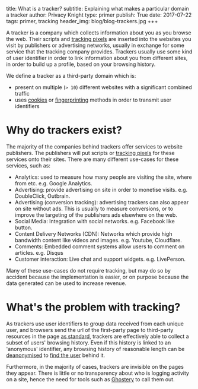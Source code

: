 title: What is a tracker?
subtitle: Explaining what makes a particular domain a  tracker 
author: Privacy Knight
type: primer
publish: True
date: 2017-07-22
tags: primer, tracking
header_img: blog/blog-trackers.jpg
+++


A tracker is a company which collects information about you as you browse the web. Their scripts and [tracking pixels](/blog/tracking_pixel.html) are inserted into the websites you visit by publishers or advertising networks, usually in exchange for some service that the tracking company provides. Trackers usually use some kind of user identifier in order to link information about you from different sites, in order to build up a profile, based on your browsing history.

We define a tracker as a third-party domain which is:

- present on multiple (`> 10`) different websites with a significant combined traffic
- uses [cookies](/blog/cookies.html) or [fingerprinting](/blog/fingerprinting.html) methods in order to transmit user identifiers
 

Why do trackers exist?
===

The majority of the companies behind trackers offer services to website publishers. The publishers will put scripts or [tracking pixels](/blog/tracking_pixel.html) for these services onto their sites. There are many different use-cases for these services, such as:

- Analytics: used to measure how many people are visiting the site, where from etc. e.g. Google Analytics.
- Advertising: provide advertising on site in order to monetise visits. e.g. DoubleClick, Outbrain.
- Advertising (conversion tracking): advertising trackers can also appear on site without ads. This is usually to measure conversions, or to improve the targeting of the publishers ads elsewhere on the web.
- Social Media: Integration with social networks. e.g. Facebook like button.
- Content Delivery Networks (CDN): Networks which provide high bandwidth content like videos and images. e.g. Youtube, Cloudflare.
- Comments: Embedded comment systems allow users to comment on articles. e.g. Disqus
- Customer interaction: Live chat and support widgets. e.g. LivePerson.
 
Many of these use-cases do not require tracking, but may do so by accident because the implementation is easier, or on purpose because the data generated can be used to increase revenue.
 
What's the problem with tracking?
===

As trackers use user identifiers to group data received from each unique user, and browsers send the url of the first-party page to third-party resources in the page [as standard](https://en.wikipedia.org/wiki/HTTP_referer), trackers are effectively able to collect a subset of users' browsing history. Even if this history is linked to an 'anonymous' identifier, any browsing history of reasonable length can be [deanonymised](http://randomwalker.info/publications/browsing-history-deanonymization.pdf) to [find the user](https://www.slideshare.net/jmpujol/data-collection-without-privacy-sideeffects-at-big2016-www-2016#20) behind it.

Furthermore, in the majority of cases, trackers are invisible on the pages they appear. There is little or no transparency about who is logging activity on a site, hence the need for tools such as [Ghostery](https://www.ghostery.com/) to call them out.
